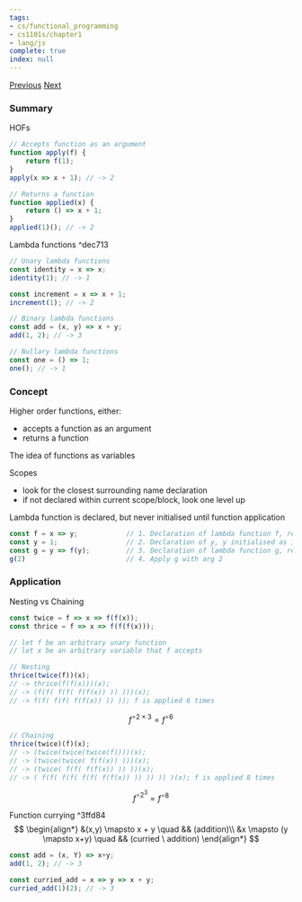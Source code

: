 ```yaml
---
tags:
- cs/functional_programming
- cs1101s/chapter1
- lang/js
complete: true
index: null
---
```

[Previous](/labyrinth/notes/cs/cs1101s/orders_of_growth)   [Next](/labyrinth/notes/cs/cs1101s/data_abstraction)
### Summary
HOFs
```js
// Accepts function as an argument
function apply(f) {
	return f(1);
}
apply(x => x + 1); // -> 2

// Returns a function
function applied(x) {
	return () => x + 1;
}
applied(1)(); // -> 2
```

Lambda functions ^dec713
```js
// Unary lambda functions
const identity = x => x;
identity(1); // -> 1

const increment = x => x + 1;
increment(1); // -> 2

// Binary lambda functions
const add = (x, y) => x + y;
add(1, 2); // -> 3

// Nullary lambda functions
const one = () => 1;
one(); // -> 1
```
### Concept
Higher order functions, either:
- accepts a function as an argument
- returns a function

The idea of functions as variables

Scopes
- look for the closest surrounding name declaration
- if not declared within current scope/block, look one level up

Lambda function is declared, but never initialised until function application
```js
const f = x => y;            // 1. Declaration of lambda function f, read rest of program  // 6. f called wth arg 2, y was initialiesd as 1, return 1
const y = 1;                 // 2. Declaration of y, y initialised as 1, read rest
const g = y => f(y);         // 3. Declaration of lambda function g, read rest             // 5. g called with arg 2, apply f with arg 2               // 7. f returned 1, return 1
g(2)                         // 4. Apply g with arg 2                                      // 8. return 1
```

### Application
Nesting vs Chaining
```js
const twice = f => x => f(f(x));
const thrice = f => x => f(f(f(x)));

// let f be an arbitrary unary function
// let x be an arbitrary variable that f accepts

// Nesting
thrice(twice(f))(x);
// -> thrice(f(f(x)))(x);
// -> (f(f( f(f( f(f(x)) )) )))(x);
// -> f(f( f(f( f(f(x)) )) )); f is applied 6 times
```
$$
f^{\circ2\times3} = f^{\circ6}
$$
```js
// Chaining
thrice(twice)(f)(x);
// -> (twice(twice(twice(f))))(x);
// -> (twice(twice( f(f(x)) )))(x);
// -> (twice( f(f( f(f(x)) )) ))(x);
// -> ( f(f( f(f( f(f( f(f(x)) )) )) )) )(x); f is applied 8 times
```
$$
f^{\circ2^3} = f^{\circ8}
$$

Function currying ^3ffd84
$$
\begin{align*}
&(x,y) \mapsto x + y \quad && (addition)\\
&x \mapsto (y \mapsto x+y) \quad && (curried \ addition)
\end{align*}
$$
```js
const add = (x, Y) => x+y;
add(1, 2); // -> 3

const curried_add = x => y => x + y;
curried_add(1)(2); // -> 3
```